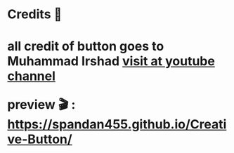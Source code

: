 
<h1>Credits 📃 <h1>
  
all credit of button goes to Muhammad Irshad 
<a href="https://www.youtube.com/c/OnlineTutorials4Designers/"> visit at youtube channel </a>


preview 🎬 : https://spandan455.github.io/Creative-Button/
